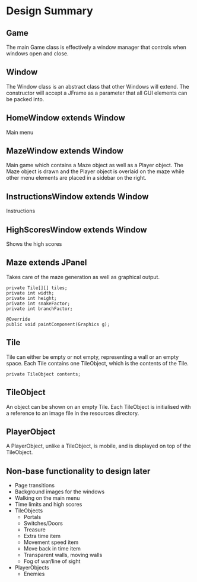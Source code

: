 Design Summary
==============

Game
----
The main Game class is effectively a window manager that controls when windows open and close. 

Window
------
The Window class is an abstract class that other Windows will extend. The constructor will accept a JFrame as a parameter that all GUI elements can be packed into.

HomeWindow extends Window
-------------------------
Main menu

MazeWindow extends Window
-------------------------
Main game which contains a Maze object as well as a Player object. The Maze object is drawn and the Player object is overlaid on the maze while other menu elements are placed in a sidebar on the right.

InstructionsWindow extends Window
---------------------------------
Instructions

HighScoresWindow extends Window
-------------------------------
Shows the high scores

Maze extends JPanel
-------------------
Takes care of the maze generation as well as graphical output.

    private Tile[][] tiles;
    private int width;
    private int height;
    private int snakeFactor;
    private int branchFactor;
    
    @Override
    public void paintComponent(Graphics g);

Tile
----
Tile can either be empty or not empty, representing a wall or an empty space. Each Tile contains one TileObject, which is the contents of the Tile.

    private TileObject contents;


TileObject
----------
An object can be shown on an empty Tile. Each TileObject is initialised with a reference to an image file in the resources directory.

PlayerObject
------------
A PlayerObject, unlike a TileObject, is mobile, and is displayed on top of the TileObject.

Non-base functionality to design later
--------------------------------------
- Page transitions
- Background images for the windows
- Walking on the main menu
- Time limits and high scores
- TileObjects
    * Portals
    * Switches/Doors
    * Treasure
    * Extra time item
    * Movement speed item
    * Move back in time item
    * Transparent walls, moving walls
    * Fog of war/line of sight
- PlayerObjects
    * Enemies